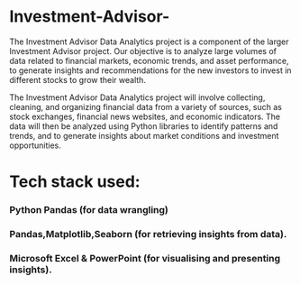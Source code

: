 # Investment-Advisor-
The Investment Advisor Data Analytics project is a component of the larger Investment Advisor project. Our objective is to analyze large volumes of data related to financial markets, economic trends, and asset performance, to generate insights and recommendations for the new investors to invest in different stocks to grow their wealth.

The Investment Advisor Data Analytics project will involve collecting, cleaning, and organizing financial data from a variety of sources, such as stock exchanges, financial news websites, and economic indicators. The data will then be analyzed using Python libraries to identify patterns and trends, and to generate insights about market conditions and investment opportunities.

# Tech stack used:
### Python Pandas (for data wrangling)
### Pandas,Matplotlib,Seaborn (for retrieving insights from data).
### Microsoft Excel & PowerPoint (for visualising and presenting insights).
